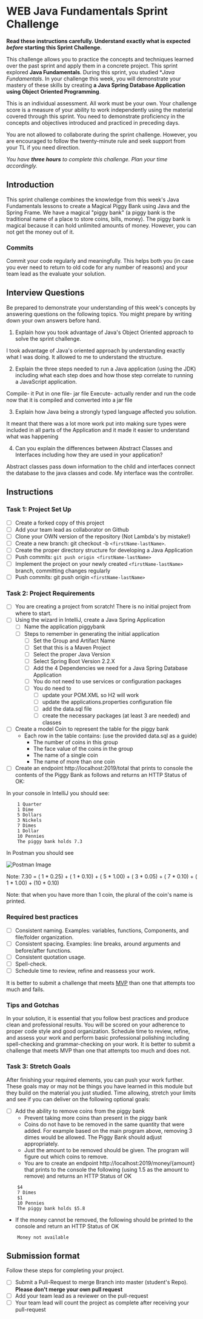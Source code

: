 # WEB Java Fundamentals Sprint Challenge

**Read these instructions carefully. Understand exactly what is expected _before_ starting this Sprint Challenge.**

This challenge allows you to practice the concepts and techniques learned over the past sprint and apply them in a concrete project. This sprint explored **Java Fundamentals**. During this sprint, you studied **Java Fundamentals*. In your challenge this week, you will demonstrate your mastery of these skills by creating **a Java Spring Database Application using Object Oriented Programming**.

This is an individual assessment. All work must be your own. Your challenge score is a measure of your ability to work independently using the material covered through this sprint. You need to demonstrate proficiency in the concepts and objectives introduced and practiced in preceding days.

You are not allowed to collaborate during the sprint challenge. However, you are encouraged to follow the twenty-minute rule and seek support from your TL if you need direction.

_You have **three hours** to complete this challenge. Plan your time accordingly._

## Introduction

This sprint challenge combines the knowledge from this week's Java Fundamentals lessons to create a Magical Piggy Bank using Java and the Spring Frame. We have a magical "piggy bank" (a piggy bank is the traditional name of a place to store coins, bills, money). The piggy bank is magical because it can hold unlimited amounts of money. However, you can not get the money out of it.

### Commits

Commit your code regularly and meaningfully. This helps both you (in case you ever need to return to old code for any number of reasons) and your team lead as the evaluate your solution.

## Interview Questions

Be prepared to demonstrate your understanding of this week's concepts by answering questions on the following topics. You might prepare by writing down your own answers before hand.

1. Explain how you took advantage of Java's Object Oriented approach to solve the sprint challenge.

I took advantage of Java's oriented approach by understanding exactly what I was doing. It allowed to me to understand the structure.

2. Explain the three steps needed to run a Java application (using the JDK) including what each step does and how those step correlate to running a JavaScript application.

Compile- it 
Put in one file- jar file
Execute- actually render and run the code now that it is compiled and converted into a jar file

3. Explain how Java being a strongly typed language affected you solution.

It meant that there was a lot more work put into making sure types were included in all parts of the Application and it made it easier to understand what was happening

4. Can you explain the differences between Abstract Classes and Interfaces including how they are used in your application?

Abstract classes pass down information to the child and interfaces connect the database to the java classes and code. My interface was the controller.

## Instructions

### Task 1: Project Set Up

- [ ] Create a forked copy of this project
- [ ] Add your team lead as collaborator on Github
- [ ] Clone your OWN version of the repository (Not Lambda's by mistake!)
- [ ] Create a new branch: git checkout -b `<firstName-lastName>`.
- [ ] Create the proper directory structure for developing a Java Application
- [ ] Push commits: `git push origin <firstName-lastName>`
- [ ] Implement the project on your newly created `<firstName-lastName>` branch, committing changes regularly
- [ ] Push commits: git push origin `<firstName-lastName>`

### Task 2: Project Requirements

- [ ] You are creating a project from scratch! There is no initial project from where to start.
- [ ] Using the wizard in IntelliJ, create a Java Spring Application
  - [ ] Name the application piggybank
  - [ ] Steps to remember in generating the initial application
    - [ ] Set the Group and Artifact Name
    - [ ] Set that this is a Maven Project
    - [ ] Select the proper Java Version
    - [ ] Select Spring Boot Version 2.2.X
    - [ ] Add the 4 Dependencies we need for a Java Spring Database Application
    - [ ] You do not need to use services or configuration packages
    - [ ] You do need to
      - [ ] update your POM.XML so H2 will work
      - [ ] update the applications.properties configuration file
      - [ ] add the data.sql file
      - [ ] create the necessary packages (at least 3 are needed) and classes
- [ ] Create a model Coin to represent the table for the piggy bank
  - Each row in the table contains: (use the provided data.sql as a guide)
    - The number of coins in this group
    - The face value of the coins in the group
    - The name of a single coin
    - The name of more than one coin
- [ ] Create an endpoint http://localhost:2019/total that prints to console the contents of the Piggy Bank as follows and returns an HTTP Status of OK:

In your console in IntelliJ you should see:

```TEXT
    1 Quarter
    1 Dime
    5 Dollars
    3 Nickels
    7 Dimes
    1 Dollar
    10 Pennies
    The piggy bank holds 7.3
```

In Postman you should see

![Postman Image](postman.png)

Note: 7.30 = ( 1 * 0.25) + ( 1 * 0.10) + ( 5 * 1.00) + ( 3 * 0.05) + ( 7 * 0.10) + ( 1 * 1.00) + (10 * 0.10)

Note: that when you have more than 1 coin, the plural of the coin's name is printed.

### Required best practices

- [ ] Consistent naming. Examples: variables, functions, Components, and file/folder organization.
- [ ] Consistent spacing. Examples: line breaks, around arguments and before/after functions.
- [ ] Consistent quotation usage.
- [ ] Spell-check.
- [ ] Schedule time to review, refine and reassess your work.

It is better to submit a challenge that meets [MVP](https://en.wikipedia.org/wiki/Minimum_viable_product) than one that attempts too much and fails.

### Tips and Gotchas

In your solution, it is essential that you follow best practices and produce clean and professional results. You will be scored on your adherence to proper code style and good organization. Schedule time to review, refine, and assess your work and perform basic professional polishing including spell-checking and grammar-checking on your work. It is better to submit a challenge that meets MVP than one that attempts too much and does not.

### Task 3: Stretch Goals

After finishing your required elements, you can push your work further. These goals may or may not be things you have learned in this module but they build on the material you just studied. Time allowing, stretch your limits and see if you can deliver on the following optional goals:

- [ ] Add the ability to remove coins from the piggy bank
  - Prevent taking more coins than present in the piggy bank
  - Coins do not have to be removed in the same quantity that were added. For example based on the main program above, removing 3 dimes would be allowed. The Piggy Bank should adjust appropriately.
  - Just the amount to be removed should be given. The program will figure out which coins to remove.
  - You are to create an endpoint http://localhost:2019/money/{amount} that prints to the console the following (using 1.5 as the amount to remove) and returns an HTTP Status of OK

```TEXT
    $4
    7 Dimes
    $1
    10 Pennies
    The piggy bank holds $5.8
```

  - If the money cannot be removed, the following should be printed to the console and return an HTTP Status of OK

```TEXT
    Money not available
```

## Submission format

Follow these steps for completing your project.

- [ ] Submit a Pull-Request to merge <firstName-lastName> Branch into master (student's  Repo). **Please don't merge your own pull request**
- [ ] Add your team lead as a reviewer on the pull-request
- [ ] Your team lead will count the project as complete after receiving your pull-request
